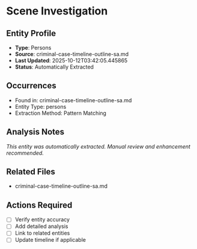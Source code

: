 # Scene Investigation

## Entity Profile
- **Type**: Persons
- **Source**: criminal-case-timeline-outline-sa.md
- **Last Updated**: 2025-10-12T03:42:05.445865
- **Status**: Automatically Extracted

## Occurrences
- Found in: criminal-case-timeline-outline-sa.md
- Entity Type: persons
- Extraction Method: Pattern Matching

## Analysis Notes
*This entity was automatically extracted. Manual review and enhancement recommended.*

## Related Files
- criminal-case-timeline-outline-sa.md

## Actions Required
- [ ] Verify entity accuracy
- [ ] Add detailed analysis
- [ ] Link to related entities
- [ ] Update timeline if applicable
